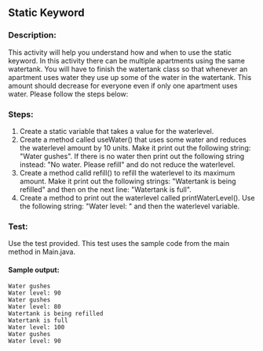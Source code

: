 ## Static Keyword
### Description:
This activity will help you understand how and when to use the static keyword. In this activity there can be multiple apartments using the same watertank. You will have to finish the watertank class so that whenever an apartment uses water they use up some of the water in the watertank. This amount should decrease for everyone even if only one apartment uses water.
Please follow the steps below:

### Steps:
1. Create a static variable that takes a value for the waterlevel.
2. Create a method called useWater() that uses some water and reduces the waterlevel amount by 10 units. Make it print out the following string: "Water gushes". If there is no water then print out the following string instead: "No water. Please refill" and do not reduce the waterlevel.
3. Create a method calld refill() to refill the waterlevel to its maximum amount. Make it print out the following strings: "Watertank is being refilled" and then on the next line: "Watertank is full".
4. Create a method to print out the waterlevel called printWaterLevel(). Use the following string: "Water level: " and then the waterlevel variable.

### Test:
Use the test provided. This test uses the sample code from the main method in Main.java.

#### Sample output:
```
Water gushes
Water level: 90
Water gushes
Water level: 80
Watertank is being refilled
Watertank is full
Water level: 100
Water gushes
Water level: 90
```